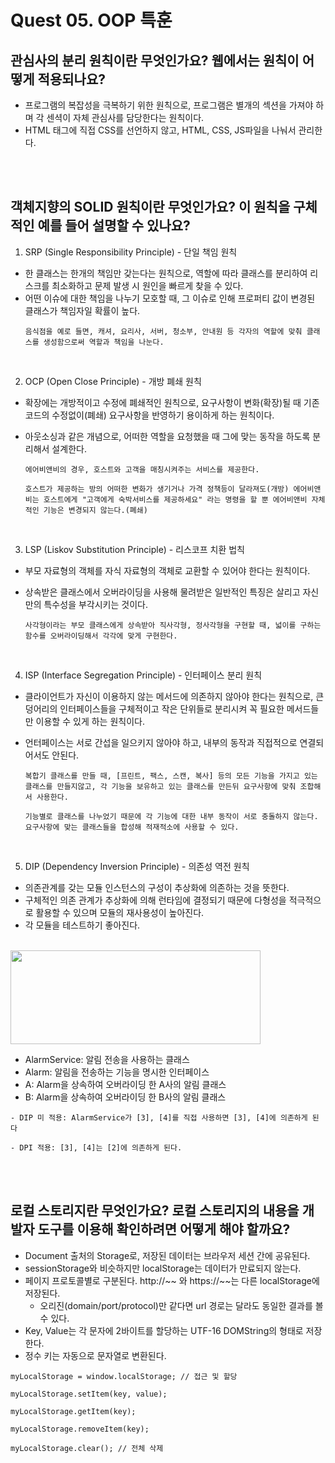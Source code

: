 # Quest 05. OOP 특훈

## 관심사의 분리 원칙이란 무엇인가요? 웹에서는 원칙이 어떻게 적용되나요?

- 프로그램의 복잡성을 극복하기 위한 원칙으로, 프로그램은 별개의 섹션을 가져야 하며 각 센셕이 자체 관심사를 담당한다는 원칙이다.
- HTML 태그에 직접 CSS를 선언하지 않고, HTML, CSS, JS파일을 나눠서 관리한다.

<br><br>

## 객체지향의 SOLID 원칙이란 무엇인가요? 이 원칙을 구체적인 예를 들어 설명할 수 있나요?

1. SRP (Single Responsibility Principle) - 단일 책임 원칙

- 한 클래스는 한개의 책임만 갖는다는 원칙으로, 역할에 따라 클래스를 분리하여 리스크를 최소화하고 문제 발생 시 원인을 빠르게 찾을 수 있다.
- 어떤 이슈에 대한 책임을 나누기 모호할 때, 그 이슈로 인해 프로퍼티 값이 변경된 클래스가 책임자일 확률이 높다.
  ```
  음식점을 예로 들면, 캐셔, 요리사, 서버, 청소부, 안내원 등 각자의 역할에 맞춰 클래스를 생성함으로써 역할과 책임을 나눈다.
  ```

<br>

2. OCP (Open Close Principle) - 개방 폐쇄 원칙

- 확장에는 개방적이고 수정에 폐쇄적인 원칙으로, 요구사항이 변화(확장)될 때 기존 코드의 수정없이(폐쇄) 요구사항을 반영하기 용이하게 하는 원칙이다.
- 아웃소싱과 같은 개념으로, 어떠한 역할을 요청했을 때 그에 맞는 동작을 하도록 분리해서 설계한다.

  ```
  에어비앤비의 경우, 호스트와 고객을 매칭시켜주는 서비스를 제공한다.

  호스트가 제공하는 방의 어떠한 변화가 생기거나 가격 정책등이 달라져도(개방) 에어비앤비는 호스트에게 "고객에게 숙박서비스를 제공하세요" 라는 명령을 할 뿐 에어비앤비 자체적인 기능은 변경되지 않는다.(폐쇄)
  ```

<br>

3. LSP (Liskov Substitution Principle) - 리스코프 치환 법칙

- 부모 자료형의 객체를 자식 자료형의 객체로 교환할 수 있어야 한다는 원칙이다.
- 상속받은 클래스에서 오버라이딩을 사용해 물려받은 일반적인 특징은 살리고 자신만의 특수성을 부각시키는 것이다.

  ```
  사각형이라는 부모 클래스에게 상속받아 직사각형, 정사각형을 구현할 때, 넓이를 구하는 함수를 오버라이딩해서 각각에 맞게 구현한다.
  ```

<br>

4. ISP (Interface Segregation Principle) - 인터페이스 분리 원칙

- 클라이언트가 자신이 이용하지 않는 메서드에 의존하지 않아야 한다는 원칙으로, 큰 덩어리의 인터페이스들을 구체적이고 작은 단위들로 분리시켜 꼭 필요한 메서드들만 이용할 수 있게 하는 원칙이다.
- 언터페이스는 서로 간섭을 일으키지 않아야 하고, 내부의 동작과 직접적으로 연결되어서도 안된다.

  ```
  복합기 클래스를 만들 때, [프린트, 팩스, 스캔, 복사] 등의 모든 기능을 가지고 있는 클래스를 만들지않고, 각 기능을 보유하고 있는 클래스를 만든뒤 요구사항에 맞춰 조합해서 사용한다.

  기능별로 클래스를 나누었기 때문에 각 기능에 대한 내부 동작이 서로 충돌하지 않는다.
  요구사항에 맞는 클래스들을 합성해 적재적소에 사용할 수 있다.
  ```

<br>

5. DIP (Dependency Inversion Principle) - 의존성 역전 원칙

- 의존관계를 갖는 모듈 인스턴스의 구성이 추상화에 의존하는 것을 뜻한다.
- 구체적인 의존 관계가 추상화에 의해 런타임에 결정되기 때문에 다형성을 적극적으로 활용할 수 있으며 모듈의 재사용성이 높아진다.
- 각 모듈을 테스트하기 좋아진다.

<br>
<img src='https://img1.daumcdn.net/thumb/R1280x0/?scode=mtistory2&fname=https%3A%2F%2Fblog.kakaocdn.net%2Fdn%2FsvTMl%2FbtqE2lFmDkt%2FRc7H51OI86TgyiD4o51iH0%2Fimg.png' width=400 height=150>

- AlarmService: 알림 전송을 사용하는 클래스
- Alarm: 알림을 전송하는 기능을 명시한 인터페이스
- A: Alarm을 상속하여 오버라이딩 한 A사의 알림 클래스
- B: Alarm을 상속하여 오버라이딩 한 B사의 알림 클래스

```
- DIP 미 적용: AlarmService가 [3], [4]를 직접 사용하면 [3], [4]에 의존하게 된다

- DPI 적용: [3], [4]는 [2]에 의존하게 된다.
```

<br><br>

## 로컬 스토리지란 무엇인가요? 로컬 스토리지의 내용을 개발자 도구를 이용해 확인하려면 어떻게 해야 할까요?

- Document 출처의 Storage로, 저장된 데이터는 브라우저 세션 간에 공유된다.
- sessionStorage와 비슷하지만 localStorage는 데이터가 만료되지 않는다.
- 페이지 프로토콜별로 구분된다. http://~~ 와 https://~~는 다른 localStorage에 저장된다.
  - 오리진(domain/port/protocol)만 같다면 url 경로는 달라도 동일한 결과를 볼 수 있다.
- Key, Value는 각 문자에 2바이트를 할당하는 UTF-16 DOMString의 형태로 저장한다.
- 정수 키는 자동으로 문자열로 변환된다.

```
myLocalStorage = window.localStorage; // 접근 및 할당

myLocalStorage.setItem(key, value);

myLocalStorage.getItem(key);

myLocalStorage.removeItem(key);

myLocalStorage.clear(); // 전체 삭제
```
